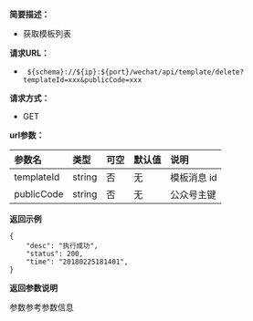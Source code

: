 **简要描述：** 

- 获取模板列表

**请求URL：** 
- ` ${schema}://${ip}:${port}/wechat/api/template/delete?templateId=xxx&publicCode=xxx`
  
**请求方式：**
- GET

**url参数：** 

| 参数名 | 类型 | 可空 | 默认值 | 说明 |
| :-- | :-- | :-- | :-- | :-- |
| templateId | string | 否 | 无 | 模板消息 id |
| publicCode | string |  否 | 无|  公众号主键 |

 **返回示例**

``` 
{
    "desc": "执行成功",
    "status": 200,
    "time": "20180225181401",
}
```


**返回参数说明** 

参数参考参数信息




